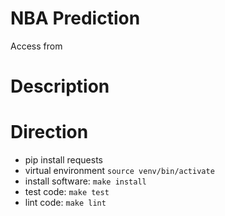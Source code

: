 # NBA Prediction

Access from 

# Description

# Direction
* pip install requests
* virtual environment ```source venv/bin/activate```
* install software: ```make install```
* test code: ```make test```
* lint code: ```make lint```
